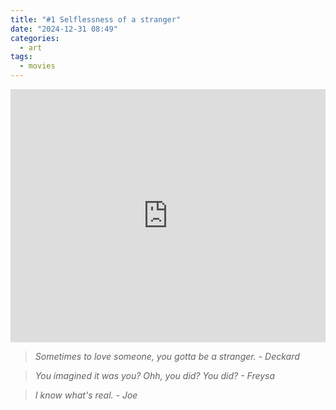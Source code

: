```yaml
---
title: "#1 Selflessness of a stranger"
date: "2024-12-31 08:49"
categories:
  - art
tags:
  - movies
---
```


<iframe
  src="https://youtu.be/OAh7oogM0ew?si=9PRZPSEdX6ojoBYB"
  style="overflow:hidden; width:100%; height:405px" frameborder="0"
  allow="accelerometer; autoplay; clipboard-write; encrypted-media; gyroscope; picture-in-picture" allowfullscreen>
</iframe>

> _Sometimes to love someone, you gotta be a stranger. - Deckard_

> _You imagined it was you? Ohh, you did? You did? - Freysa_

> _I know what's real. - Joe_
